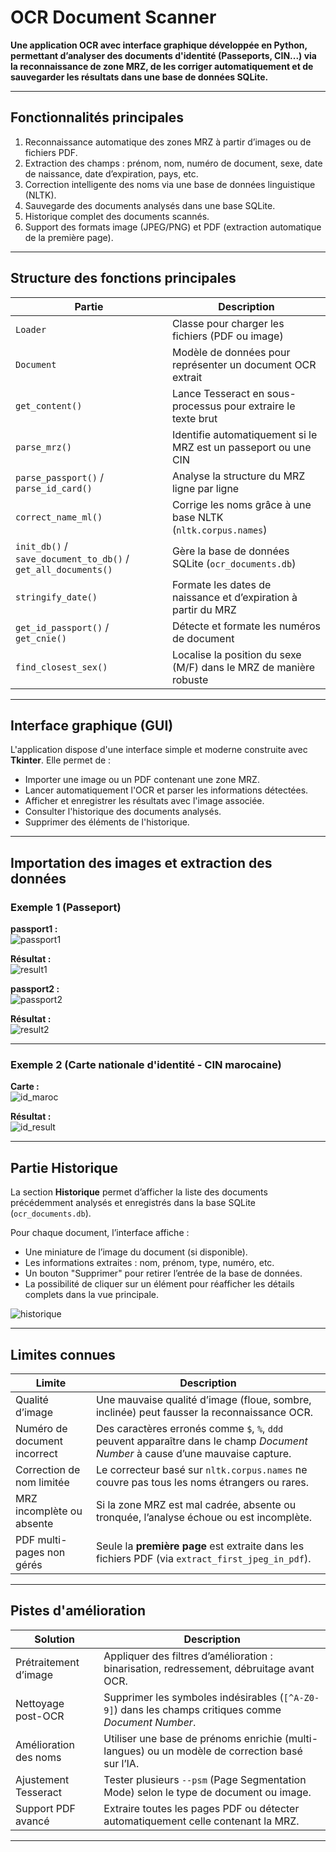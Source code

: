 # OCR Document Scanner

**Une application OCR avec interface graphique développée en Python, permettant d’analyser des documents d'identité (Passeports, CIN...) via la reconnaissance de zone MRZ, de les corriger automatiquement et de sauvegarder les résultats dans une base de données SQLite.**

---

##  Fonctionnalités principales

1. Reconnaissance automatique des zones MRZ à partir d’images ou de fichiers PDF.  
2. Extraction des champs : prénom, nom, numéro de document, sexe, date de naissance, date d’expiration, pays, etc.  
3. Correction intelligente des noms via une base de données linguistique (NLTK).  
4. Sauvegarde des documents analysés dans une base SQLite.  
5. Historique complet des documents scannés.  
6. Support des formats image (JPEG/PNG) et PDF (extraction automatique de la première page).

---

##  Structure des fonctions principales

| Partie | Description |
|--------|-------------|
| `Loader` | Classe pour charger les fichiers (PDF ou image) |
| `Document` | Modèle de données pour représenter un document OCR extrait |
| `get_content()` | Lance Tesseract en sous-processus pour extraire le texte brut |
| `parse_mrz()` | Identifie automatiquement si le MRZ est un passeport ou une CIN |
| `parse_passport()` / `parse_id_card()` | Analyse la structure du MRZ ligne par ligne |
| `correct_name_ml()` | Corrige les noms grâce à une base NLTK (`nltk.corpus.names`) |
| `init_db()` / `save_document_to_db()` / `get_all_documents()` | Gère la base de données SQLite (`ocr_documents.db`) |
| `stringify_date()` | Formate les dates de naissance et d’expiration à partir du MRZ |
| `get_id_passport()` / `get_cnie()` | Détecte et formate les numéros de document |
| `find_closest_sex()` | Localise la position du sexe (M/F) dans le MRZ de manière robuste |

---

##  Interface graphique (GUI)

L'application dispose d'une interface simple et moderne construite avec **Tkinter**. Elle permet de :

- Importer une image ou un PDF contenant une zone MRZ.
- Lancer automatiquement l'OCR et parser les informations détectées.
- Afficher et enregistrer les résultats avec l'image associée.
- Consulter l'historique des documents analysés.
- Supprimer des éléments de l'historique.

---

##  Importation des images et extraction des données

### Exemple 1 (Passeport)

**passport1 :**  
![passport1](https://github.com/user-attachments/assets/0e3ae98c-9587-49d7-a209-e8f8858e8868)

**Résultat :**  
![result1](https://github.com/user-attachments/assets/b6cb2cda-e602-4289-b858-0d497784666a)

**passport2 :**  
![passport2](https://github.com/user-attachments/assets/b053423f-b6ef-4f7a-9181-ed35009752dd)

**Résultat :**  
![result2](https://github.com/user-attachments/assets/464921c1-d5e6-46f3-8548-f2bb02f0a57a)

---

### Exemple 2 (Carte nationale d'identité - CIN marocaine)

**Carte :**  
![id_maroc](https://github.com/user-attachments/assets/61d1f3cd-78ef-445f-8999-f5c71f503bc9)

**Résultat :**  
![id_result](https://github.com/user-attachments/assets/10df2143-919f-4d83-b396-3b79ce7b6041)

---

##  Partie Historique

La section **Historique** permet d’afficher la liste des documents précédemment analysés et enregistrés dans la base SQLite (`ocr_documents.db`).

Pour chaque document, l’interface affiche :

- Une miniature de l’image du document (si disponible).
- Les informations extraites : nom, prénom, type, numéro, etc.
- Un bouton "Supprimer" pour retirer l’entrée de la base de données.
- La possibilité de cliquer sur un élément pour réafficher les détails complets dans la vue principale.

![historique](https://github.com/user-attachments/assets/097ef819-0f99-4ac9-bd01-bc6f846888c6)

---

##  Limites connues

| Limite | Description |
|--------|-------------|
| Qualité d’image | Une mauvaise qualité d’image (floue, sombre, inclinée) peut fausser la reconnaissance OCR. |
| Numéro de document incorrect | Des caractères erronés comme `$`, `%`, `ddd` peuvent apparaître dans le champ *Document Number* à cause d’une mauvaise capture. |
| Correction de nom limitée | Le correcteur basé sur `nltk.corpus.names` ne couvre pas tous les noms étrangers ou rares. |
| MRZ incomplète ou absente | Si la zone MRZ est mal cadrée, absente ou tronquée, l’analyse échoue ou est incomplète. |
| PDF multi-pages non gérés | Seule la **première page** est extraite dans les fichiers PDF (via `extract_first_jpeg_in_pdf`). |

---

##  Pistes d'amélioration

| Solution | Description |
|----------|-------------|
| Prétraitement d’image | Appliquer des filtres d’amélioration : binarisation, redressement, débruitage avant OCR. |
| Nettoyage post-OCR | Supprimer les symboles indésirables (`[^A-Z0-9]`) dans les champs critiques comme *Document Number*. |
| Amélioration des noms | Utiliser une base de prénoms enrichie (multi-langues) ou un modèle de correction basé sur l’IA. |
| Ajustement Tesseract | Tester plusieurs `--psm` (Page Segmentation Mode) selon le type de document ou image. |
| Support PDF avancé | Extraire toutes les pages PDF ou détecter automatiquement celle contenant la MRZ. |

---
